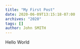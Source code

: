 ```yaml
---
title: "My First Post"
date: 2020-06-09T13:15:18-07:00
archives: "2020"
tags: []
author: John SMITH
---
```


Hello World